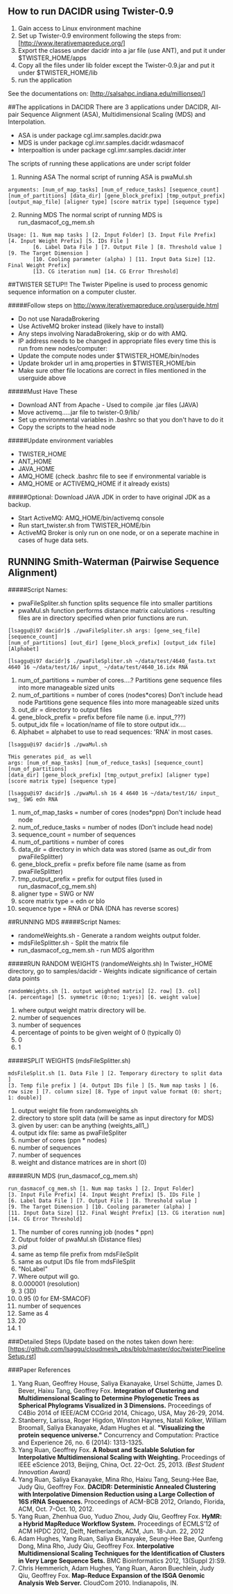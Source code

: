 ## How to run DACIDR using Twister-0.9
1. Gain access to Linux environment machine
2. Set up Twister-0.9 environment following the steps from: [http://www.iterativemapreduce.org/]
3. Export the classes under dacidr into a jar file (use ANT), and put it under $TWISTER_HOME/apps
4. Copy all the files under lib folder except the Twister-0.9.jar and put it under $TWISTER_HOME/lib
5. run the application

See the documentations on: [http://salsahpc.indiana.edu/millionseq/]

##The applications in DACIDR
There are 3 applications under DACIDR, All-pair Sequence Alignment (ASA), Multidimensional Scaling (MDS) and Interpolation.
* ASA is under package cgl.imr.samples.dacidr.pwa
* MDS is under package cgl.imr.samples.dacidr.wdasmacof
* Interpoaltion is under package cgl.imr.samples.dacidr.inter

The scripts of running these applications are under script folder

1. Running ASA
The normal script of running ASA is pwaMul.sh

```
arguments: [num_of_map_tasks] [num_of_reduce_tasks] [sequence_count] 
[num_of_partitions] [data_dir] [gene_block_prefix] [tmp_output_prefix] 
[output_map_file] [aligner type] [score matrix type] [sequence type]
```

2. Running MDS
The normal script of running MDS is run_dasmacof_cg_mem.sh

```
Usage: [1. Num map tasks ] [2. Input Folder] [3. Input File Prefix] [4. Input Weight Prefix] [5. IDs File ] 
        [6. Label Data File ] [7. Output File ] [8. Threshold value ] [9. The Target Dimension ] 
        [10. Cooling parameter (alpha) ] [11. Input Data Size] [12. Final Weight Prefix] 
        [13. CG iteration num] [14. CG Error Threshold]
```

##TWISTER SETUP!!
The Twister Pipeline is used to process genomic sequence information on a computer cluster.

#####Follow steps on http://www.iterativemapreduce.org/userguide.html
* Do not use NaradaBrokering
* Use ActiveMQ broker instead (likely have to install)
* Any steps involving NaradaBrokering, skip or do with AMQ.
* IP address needs to be changed in appropriate files every time this is run from new nodes/computer:
* Update the compute nodes under $TWISTER_HOME/bin/nodes
* Update brokder url in amq.properties in $TWISTER_HOME/bin
* Make sure other file locations are correct in files mentioned in the userguide above

#####Must Have These
* Download ANT from Apache - Used to compile .jar files (JAVA)
* Move activemq.....jar file to twister-0.9/lib/
* Set up environmental variables in .bashrc so that you don't have to do it
* Copy the scripts to the head node

#####Update environment variables
* TWISTER_HOME
* ANT_HOME
* JAVA_HOME
* AMQ_HOME (check .bashrc file to see if environmental variable is
* AMQ_HOME or ACTIVEMQ_HOME if it already exists)

#####Optional: Download JAVA JDK in order to have original JDK as a backup.
* Start ActiveMQ: AMQ_HOME/bin/activemq console
* Run start_twister.sh from TWISTER_HOME/bin
* ActiveMQ Broker is only run on one node, or on a seperate machine in cases of huge data sets.

## RUNNING Smith-Waterman (Pairwise Sequence Alignment)

#####Script Names:
* pwaFileSpliter.sh function splits sequence file into smaller partitions
* pwaMul.sh function performs distance matrix calculations - resulting files are in directory specified when prior functions are run.

```
[lsaggu@i97 dacidr]$ ./pwaFileSpliter.sh args: [gene_seq_file] [sequence_count] 
[num_of_partitions] [out_dir] [gene_block_prefix] [output_idx file] [Alphabet]

[lsaggu@i97 dacidr]$ ./pwaFileSpliter.sh ~/data/test/4640_fasta.txt 4640 16 ~/data/test/16/ input_ ~/data/test/4640_16.idx RNA
```
1. num_of_partitions = number of cores....? Partitions gene sequence files into more manageable sized units
2. num_of_partitions = number of cores (nodes*cores) Don't include head node Partitions gene sequence files into more manageable sized units
3. out_dir = directory to output files
4. gene_block_prefix = prefix before file name (i.e. input_???)
5. output_idx file = location/name of file to store output idx....
6. Alphabet = alphabet to use to read sequences: 'RNA' in most cases.

```
[lsaggu@i97 dacidr]$ ./pwaMul.sh

THis generates pid_ as well
args: [num_of_map_tasks] [num_of_reduce_tasks] [sequence_count] [num_of_partitions] 
[data_dir] [gene_block_prefix] [tmp_output_prefix] [aligner type]
[score matrix type] [sequence type]

[lsaggu@i97 dacidr]$ ./pwaMul.sh 16 4 4640 16 ~/data/test/16/ input_ swg_ SWG edn RNA
```
1. num_of_map_tasks = number of cores (nodes*ppn) Don't include head node
2. num_of_reduce_tasks = number of nodes (Don't include head node)
3. sequence_count = number of sequences
4. num_of_partitions = number of cores
5. data_dir = directory in which data was stored (same as out_dir from pwaFileSplitter)
6. gene_block_prefix = prefix before file name (same as from pwaFileSplitter)
7. tmp_output_prefix = prefix for output files (used in run_dasmacof_cg_mem.sh)
8. aligner type = SWG or NW
9. score matrix type = edn or blo
10. sequence type = RNA or DNA (DNA has reverse scores)

##RUNNING MDS
#####Script Names:
* randomeWeights.sh - Generate a random weights output folder.
* mdsFileSplitter.sh - Split the matrix file
* run_dasmacof_cg_mem.sh - run MDS algorithm

#####RUN RANDOM WEIGHTS (randomeWeights.sh)
In Twister_HOME directory, go to samples/dacidr - Weights indicate significance of certain data points
```
randomWeights.sh [1. output weighted matrix] [2. row] [3. col]
[4. percentage] [5. symmetric (0:no; 1:yes)] [6. weight value]
```
1. where output weight matrix directory will be.
2. number of sequences
3. number of sequences
4. percentage of points to be given weight of 0 (typically 0)
5. 0
6. 1

#####SPLIT WEIGHTS (mdsFileSplitter.sh)

```
mdsFileSplit.sh [1. Data File ] [2. Temporary directory to split data ]
[3. Temp file prefix ] [4. Output IDs file ] [5. Num map tasks ] [6. row size ] [7. column size] [8. Type of input value format (0: short; 1: double)]
```
1. output weight file from randomweights.sh
2. directory to store split data (will be same as input directory for MDS)
3. given by user: can be anything (weights_all1_)
4. output idx file: same as pwaFileSpliter
5. number of cores (ppn * nodes)
6. number of sequences
7. number of sequences
8. weight and distance matrices are in short (0)

#####RUN MDS (run_dasmacof_cg_mem.sh)

```
run_dasmacof_cg_mem.sh [1. Num map tasks ] [2. Input Folder]
[3. Input File Prefix] [4. Input Weight Prefix] [5. IDs File ] 
[6. Label Data File ] [7. Output File ] [8. Threshold value ] 
[9. The Target Dimension ] [10. Cooling parameter (alpha) ] 
[11. Input Data Size] [12. Final Weight Prefix] [13. CG iteration num] [14. CG Error Threshold]
```

1. The number of cores running job (nodes * ppn)
2. Output folder of pwaMul.sh (Distance files)
3. <Output prefix from pwaMul>_pid_
4. same as temp file prefix from mdsFileSplit
5. same as output IDs file from mdsFileSplit
6. "NoLabel"
7. Where output will go.
8. 0.000001 (resolution)
9. 3 (3D)
10. 0.95 (0 for EM-SMACOF)
11. number of sequences
12. Same as 4
13. 20
14. 1

###Detailed Steps (Update based on the notes taken down here:
[https://github.com/lsaggu/cloudmesh_pbs/blob/master/doc/twisterPipelineSetup.rst]

###Paper References
1. Yang Ruan, Geoffrey House, Saliya Ekanayake, Ursel Schütte, James D. Bever, Haixu Tang, Geoffrey Fox. **Integration of Clustering and Multidimensional Scaling to Determine Phylogenetic Trees as Spherical Phylograms Visualized in 3 Dimensions.** Proceedings of C4Bio 2014 of IEEE/ACM CCGrid 2014, Chicago, USA, May 26-29, 2014.
2. Stanberry, Larissa, Roger Higdon, Winston Haynes, Natali Kolker, William Broomall, Saliya Ekanayake, Adam Hughes et al. **"Visualizing the protein sequence universe."** Concurrency and Computation: Practice and Experience 26, no. 6 (2014): 1313-1325.
3. Yang Ruan, Geoffrey Fox. **A Robust and Scalable Solution for Interpolative Multidimensional Scaling with Weighting.** Proceedings of IEEE eScience 2013, Beijing, China, Oct. 22-Oct. 25, 2013. *(Best Student Innovation Award)*
4. Yang Ruan, Saliya Ekanayake, Mina Rho, Haixu Tang, Seung-Hee Bae, Judy Qiu, Geoffrey Fox. **DACIDR: Deterministic Annealed Clustering with Interpolative Dimension Reduction using a Large Collection of 16S rRNA Sequences.** Proceedings of ACM-BCB 2012, Orlando, Florida, ACM, Oct. 7-Oct. 10, 2012.
5. Yang Ruan, Zhenhua Guo, Yuduo Zhou, Judy Qiu, Geoffrey Fox. **HyMR: a Hybrid MapReduce Workflow System.** Proceedings of ECMLS’12 of ACM HPDC 2012, Delft, Netherlands, ACM, Jun. 18-Jun. 22, 2012
6. Adam Hughes, Yang Ruan, Saliya Ekanayake, Seung-Hee Bae, Qunfeng Dong, Mina Rho, Judy Qiu, Geoffrey Fox. **Interpolative Multidimensional Scaling Techniques for the Identification of Clusters in Very Large Sequence Sets.** BMC Bioinformatics 2012, 13(Suppl 2):S9.
7. Chris Hemmerich, Adam Hughes, Yang Ruan, Aaron Buechlein, Judy Qiu, Geoffrey Fox. **Map-Reduce Expansion of the ISGA Genomic Analysis Web Server.** CloudCom 2010. Indianapolis, IN.
